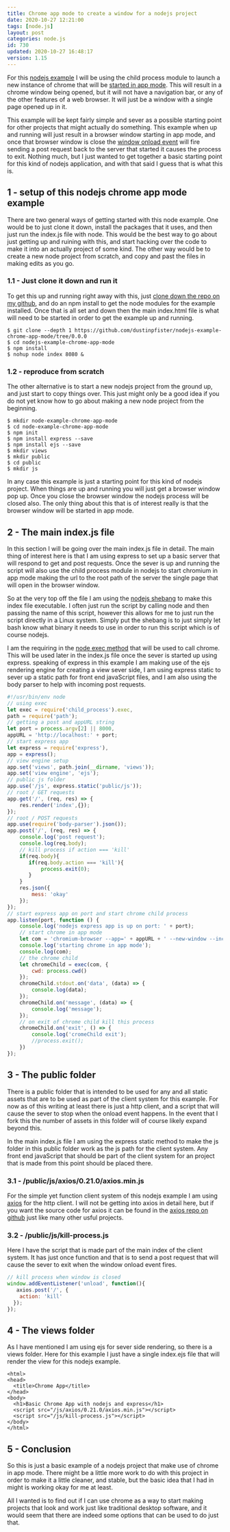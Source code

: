 ```yaml
---
title: Chrome app mode to create a window for a nodejs project
date: 2020-10-27 12:21:00
tags: [node.js]
layout: post
categories: node.js
id: 730
updated: 2020-10-27 16:48:17
version: 1.15
---
```


For this [nodejs example](https://nodejs.org/api/synopsis.html) I will be using the child process module to launch a new instance of chrome that will be [started in app mode](https://superuser.com/a/1421401). This will result in a chrome window being opened, but it will not have a navigation bar, or any of the other features of a web browser. It will just be a window with a single page opened up in it.

This example will be kept fairly simple and sever as a possible starting point for other projects that might actually do something. This example when up and running will just result in a browser window starting in app mode, and once that browser window is close the [window onload event](/2020/06/02/js-onunload/) will fire sending a post request back to the server that started it causes the process to exit. Nothing much, but I just wanted to get together a basic starting point for this kind of nodejs application, and with that said I guess that is what this is.

<!-- more -->

## 1 - setup of this nodejs chrome app mode example

There are two general ways of getting started with this node example. One would be to just clone it down, install the packages that it uses, and then just run the index.js file with node. This would be the best way to go about just getting up and ruining with this, and start hacking over the code to make it into an actually project of some kind. The other way would be to create a new node project from scratch, and copy and past the files in making edits as you go.

### 1.1 - Just clone it down and run it

To get this up and running right away with this, just [clone down the repo on my github](https://github.com/dustinpfister/nodejs-example-chrome-app-mode/tree/0.0.0), and do an npm install to get the node modules for the example installed. Once that is all set and down then the main index.html file is what will need to be started in order to get the example up and running.

```
$ git clone --depth 1 https://github.com/dustinpfister/nodejs-example-chrome-app-mode/tree/0.0.0
$ cd nodejs-example-chrome-app-mode
$ npm install
$ nohup node index 8080 &
```

### 1.2 - reproduce from scratch

The other alternative is to start a new nodejs project from the ground up, and just start to copy things over. This just might only be a good idea if you do not yet know how to go about making a new node project from the beginning.

```
$ mkdir node-example-chrome-app-mode
$ cd node-example-chrome-app-mode
$ npm init
$ npm install express --save
$ npm install ejs --save
$ mkdir views
$ mkdir public
$ cd public
$ mkdir js
```

In any case this example is just a starting point for this kind of nodejs project. When things are up and running you will just get a browser window pop up. Once you close the browser window the nodejs process will be closed also. The only thing about this that is of interest really is that the browser window will be started in app mode.

## 2 - The main index.js file

In this section I will be going over the main index.js file in detail. The main thing of interest here is that I am using express to set up a basic server that will respond to get and post requests. Once the sever is up and running the script will also use the child process module in nodejs to start chromium in app mode making the url to the root path of the server the single page that will open in the browser window.

So at the very top off the file I am using the [nodejs shebang](https://dustinpfister.github.io/2017/03/26/linux_shebang/) to make this index file executable. I often just run the script by calling node and then passing the name of this script, however this allows for me to just run the script directly in a Linux system. Simply put the shebang is to just simply let bash know what binary it needs to use in order to run this script which is of course nodejs.

I am the requiring in the [node exec method](/2020/10/21/nodejs-child-process-exec) that will be used to call chrome. This will be used later in the index.js file once the sever is started up using express. speaking of express in this example I am making use of the ejs rendering engine for creating a view sever side, I am using express static to sever up a static path for front end javaScript files, and I am also using the body parser to help with incoming post requests.


```js
#!/usr/bin/env node
// using exec
let exec = require('child_process').exec,
path = require('path');
// getting a post and appURL string
let port = process.argv[2] || 8000,
appURL = 'http://localhost:' + port;
// start express app
let express = require('express'),
app = express();
// view engine setup
app.set('views', path.join(__dirname, 'views'));
app.set('view engine', 'ejs');
// public js folder
app.use('/js', express.static('public/js'));
// root / GET requests
app.get('/', (req, res) => {
    res.render('index',{});
});
// root / POST requests
app.use(require('body-parser').json());
app.post('/', (req, res) => {
    console.log('post request');
    console.log(req.body);
    // kill process if action === 'kill'
    if(req.body){
       if(req.body.action === 'kill'){
           process.exit(0);
       }
    }
    res.json({
        mess: 'okay'
    });
});
// start express app on port and start chrome child process
app.listen(port, function () {
    console.log('nodejs express app is up on port: ' + port);
    // start chrome in app mode
    let com = 'chromium-browser --app=' + appURL + ' --new-window --incognito';
    console.log('starting chrome in app mode');
    console.log(com);
    // the chrome child
    let chromeChild = exec(com, {
        cwd: process.cwd()
    });
    chromeChild.stdout.on('data', (data) => {
        console.log(data);
    });
    chromeChild.on('message', (data) => {
        console.log('message');
    });
    // on exit of chrome child kill this process
    chromeChild.on('exit', () => {
        console.log('cromeChild exit');
        //process.exit();
    })
});
```

## 3 - The public folder

There is a public folder that is intended to be used for any and all static assets that are to be used as part of the client system for this example. For now as of this writing at least there is just a http client, and a script that will cause the sever to stop when the onload event happens. In the event that I fork this the number of assets in this folder will of course likely expand beyond this.

In the main index.js file I am using the express static method to make the js folder in this public folder work as the js path for the client system. Any front end javaScript that should be part of the client system for an project that is made from this point should be placed there.

### 3.1 - /public/js/axios/0.21.0/axios.min.js

For the simple yet function client system of this nodejs example I am using [axios](/2018/01/10/nodejs-axios/) for the http client. I will not be getting into axios in detail here, but if you want the source code for axios it can be found in the [axios repo on github](https://github.com/axios/axios/tree/v0.21.0/dist) just like many other usful projects.

### 3.2 - /public/js/kill-process.js

Here I have the script that is made part of the main index of the client system. It has just once function and that is to send a post request that will cause the sever to exit when the window onload event fires.

```js
// kill process when window is closed
window.addEventListener('unload', function(){
   axios.post('/', {
    action: 'kill'
  });
});
```

## 4 - The views folder

As I have mentioned I am using ejs for sever side rendering, so there is a views folder. Here for this example I just have a single index.ejs file that will render the view for this nodejs example.

```
<html>
<head>
  <title>Chrome App</title>
</head>
<body>
  <h1>Basic Chrome App with nodejs and express</h1>
  <script src="/js/axios/0.21.0/axios.min.js"></script>
  <script src="/js/kill-process.js"></script>
</body>
</html>
```

## 5 - Conclusion

So this is just a basic example of a nodejs project that make use of chrome in app mode. There might be a little more work to do with this project in order to make it a little cleaner, and stable, but the basic idea that I had in might is working okay for me at least.

All I wanted is to find out if I can use chrome as a way to start making projects that look and work just like traditional desktop software, and it would seem that there are indeed some options that can be used to do just that.